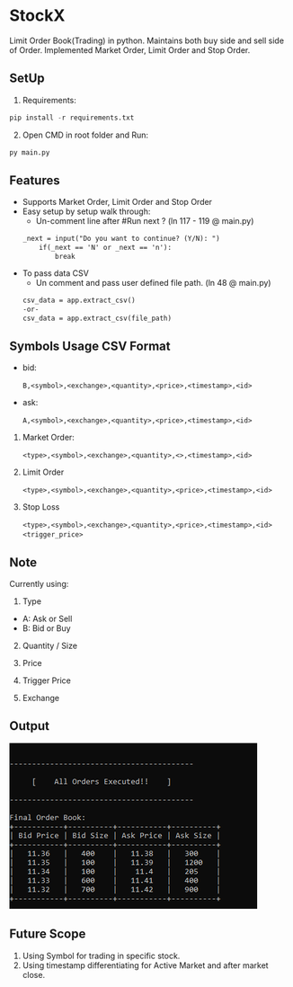 # StockX
Limit Order Book(Trading) in python. Maintains both buy side and sell side of Order.  Implemented Market Order, Limit Order and Stop Order.

## SetUp
1. Requirements:
```python
pip install -r requirements.txt
```
2. Open CMD in root folder and Run:
```python
py main.py
```

## Features
* Supports Market Order, Limit Order and Stop Order
* Easy setup by setup walk through:
    - Un-comment line after #Run next ? (ln 117 - 119 @ main.py)
    ```
    _next = input("Do you want to continue? (Y/N): ")
        if(_next == 'N' or _next == 'n'):
            break
    ```
* To pass data CSV
    - Un comment and pass user defined file path. (ln 48 @ main.py)
    ```
    csv_data = app.extract_csv()
    -or-
    csv_data = app.extract_csv(file_path)
    ```

## Symbols Usage CSV Format

* bid:

    `B,<symbol>,<exchange>,<quantity>,<price>,<timestamp>,<id>`

* ask:

    `A,<symbol>,<exchange>,<quantity>,<price>,<timestamp>,<id>`

1. Market Order:

    `<type>,<symbol>,<exchange>,<quantity>,<>,<timestamp>,<id>`

2. Limit Order

	`<type>,<symbol>,<exchange>,<quantity>,<price>,<timestamp>,<id>`	

3. Stop Loss

    `<type>,<symbol>,<exchange>,<quantity>,<price>,<timestamp>,<id><trigger_price>`

## Note
Currently using:
1. Type 
* A: Ask or Sell
* B: Bid or Buy

2. Quantity / Size

3. Price

4. Trigger Price

5. Exchange 

## Output
![image Output](data/output_img.png)

## Future Scope
1. Using Symbol for trading in specific stock.
2. Using timestamp differentiating for Active Market and after market close.